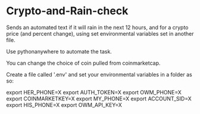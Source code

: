 # Crypto-and-Rain-check
Sends an automated text if it will rain in the next 12 hours, and for a crypto price (and percent change), using set environmental variables set in another file.


Use pythonanywhere to automate the task.

You can change the choice of coin pulled from coinmarketcap. 

Create a file called '.env' and set your environmental variables in a folder as so:

export HER_PHONE=X
export AUTH_TOKEN=X
export OWM_PHONE=X
export COINMARKETKEY=X
export MY_PHONE=X
export ACCOUNT_SID=X
export HIS_PHONE=X
export OWM_API_KEY=X
